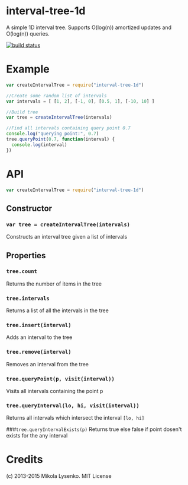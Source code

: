 interval-tree-1d
================
A simple 1D interval tree.  Supports O(log(n)) amortized updates and O(log(n)) queries.

[![build status](https://secure.travis-ci.org/mikolalysenko/interval-tree-1d.png)](http://travis-ci.org/mikolalysenko/interval-tree-1d)

# Example

```javascript
var createIntervalTree = require("interval-tree-1d")

//Create some random list of intervals
var intervals = [ [1, 2], [-1, 0], [0.5, 1], [-10, 10] ]

//Build tree
var tree = createIntervalTree(intervals)

//Find all intervals containing query point 0.7
console.log("querying point:", 0.7)
tree.queryPoint(0.7, function(interval) {
  console.log(interval)
})
```

# API

```javascript
var createIntervalTree = require("interval-tree-1d")
```

## Constructor

### `var tree = createIntervalTree(intervals)`
Constructs an interval tree given a list of intervals

## Properties

### `tree.count`
Returns the number of items in the tree

### `tree.intervals`
Returns a list of all the intervals in the tree

### `tree.insert(interval)`
Adds an interval to the tree

### `tree.remove(interval)`
Removes an interval from the tree

### `tree.queryPoint(p, visit(interval))`
Visits all intervals containing the point p

### `tree.queryInterval(lo, hi, visit(interval))`
Returns all intervals which intersect the interval `[lo, hi]`

###`tree.queryIntervalExists(p)`
Returns true else false if point dosen't exists for the any interval


# Credits
(c) 2013-2015 Mikola Lysenko. MIT License

